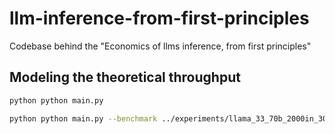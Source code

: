 # llm-inference-from-first-principles
Codebase behind the "Economics of llms inference, from first principles"


## Modeling the theoretical throughput

```bash
python python main.py
```

```bash
python python main.py --benchmark ../experiments/llama_33_70b_2000in_300out.json
```
